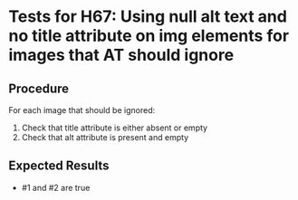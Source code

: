 # Tests for H67: Using null alt text and no title attribute on img elements for images that AT should ignore

## Procedure

For each image that should be ignored:

1. Check that title attribute is either absent or empty
2. Check that alt attribute is present and empty

## Expected Results

- #1 and #2 are true
